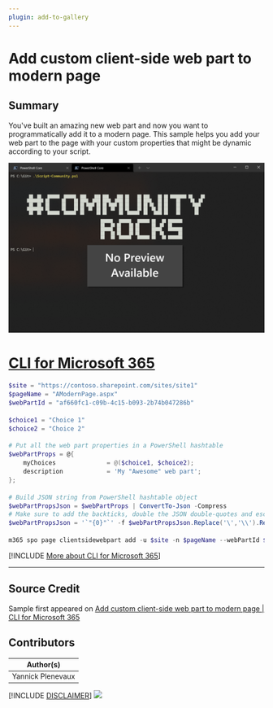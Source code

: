 ```yaml
---
plugin: add-to-gallery
---
```


# Add custom client-side web part to modern page

## Summary

You've built an amazing new web part and now you want to programmatically add it to a modern page. This sample helps you add your web part to the page with your custom properties that might be dynamic according to your script.
 
![Example Screenshot](assets/example.png)
 
# [CLI for Microsoft 365](#tab/cli-m365)
```powershell
$site = "https://contoso.sharepoint.com/sites/site1"
$pageName = "AModernPage.aspx"
$webPartId = "af660fc1-c09b-4c15-b093-2b74b047286b"

$choice1 = "Choice 1"
$choice2 = "Choice 2"

# Put all the web part properties in a PowerShell hashtable
$webPartProps = @{
    myChoices              = @($choice1, $choice2);
    description            = 'My "Awesome" web part';
};

# Build JSON string from PowerShell hashtable object
$webPartPropsJson = $webPartProps | ConvertTo-Json -Compress
# Make sure to add the backticks, double the JSON double-quotes and escape double quotes in properties'values
$webPartPropsJson = '`"{0}"`' -f $webPartPropsJson.Replace('\','\\').Replace('"', '""')

m365 spo page clientsidewebpart add -u $site -n $pageName --webPartId $webPartId --webPartProperties $webPartPropsJson
```
[!INCLUDE [More about CLI for Microsoft 365](../../docfx/includes/MORE-CLIM365.md)]
***


## Source Credit

Sample first appeared on [Add custom client-side web part to modern page | CLI for Microsoft 365](https://pnp.github.io/cli-microsoft365/sample-scripts/spo/add-custom-clientside-webpart-to-modern-page/)

## Contributors

| Author(s) |
|-----------|
| Yannick Plenevaux |


[!INCLUDE [DISCLAIMER](../../docfx/includes/DISCLAIMER.md)]
<img src="https://telemetry.sharepointpnp.com/script-samples/scripts/spo-add-custom-clientside-webpart-to-modern-page" aria-hidden="true" />